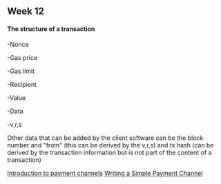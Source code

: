 ## Week 12

#### The structure of a transaction

-Nonce

-Gas price

-Gas limit

-Recipient

-Value

-Data

-v,r,s

Other data that can be added by the client software can be the block number and "from" (this can be derived by the v,r,s) and tx hash (can be derived by the transaction information but is not part of the content of a transaction)

[Introduction to payment channels](https://www.youtube.com/watch?v=d1oL_S1MNCI)
[Writing a Simple Payment Channel](https://programtheblockchain.com/posts/2018/02/23/writing-a-simple-payment-channel/)
